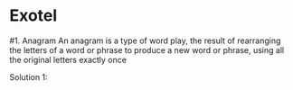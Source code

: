 # Exotel

#1. Anagram
  An anagram is a type of word play, the result of rearranging the letters of a word or phrase to produce a new word or phrase, using all the original letters exactly once

Solution 1:
